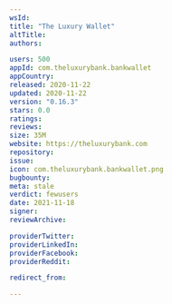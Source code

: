 ```yaml
---
wsId: 
title: "The Luxury Wallet"
altTitle: 
authors:

users: 500
appId: com.theluxurybank.bankwallet
appCountry: 
released: 2020-11-22
updated: 2020-11-22
version: "0.16.3"
stars: 0.0
ratings: 
reviews: 
size: 35M
website: https://theluxurybank.com
repository: 
issue: 
icon: com.theluxurybank.bankwallet.png
bugbounty: 
meta: stale
verdict: fewusers
date: 2021-11-18
signer: 
reviewArchive:

providerTwitter: 
providerLinkedIn: 
providerFacebook: 
providerReddit: 

redirect_from:

---
```


